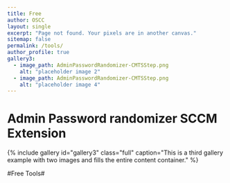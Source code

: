 ```yaml
---
title: Free
author: OSCC
layout: single
excerpt: "Page not found. Your pixels are in another canvas."
sitemap: false
permalink: /tools/
author_profile: true
gallery3:
  - image_path: AdminPasswordRandomizer-CMTSStep.png
    alt: "placeholder image 2"
  - image_path: AdminPasswordRandomizer-CMTSStep.png
    alt: "placeholder image 4"
---
```

# Admin Password randomizer SCCM Extension #
{% include gallery id="gallery3" class="full" caption="This is a third gallery example with two images and fills the entire content container." %}




#Free Tools#
